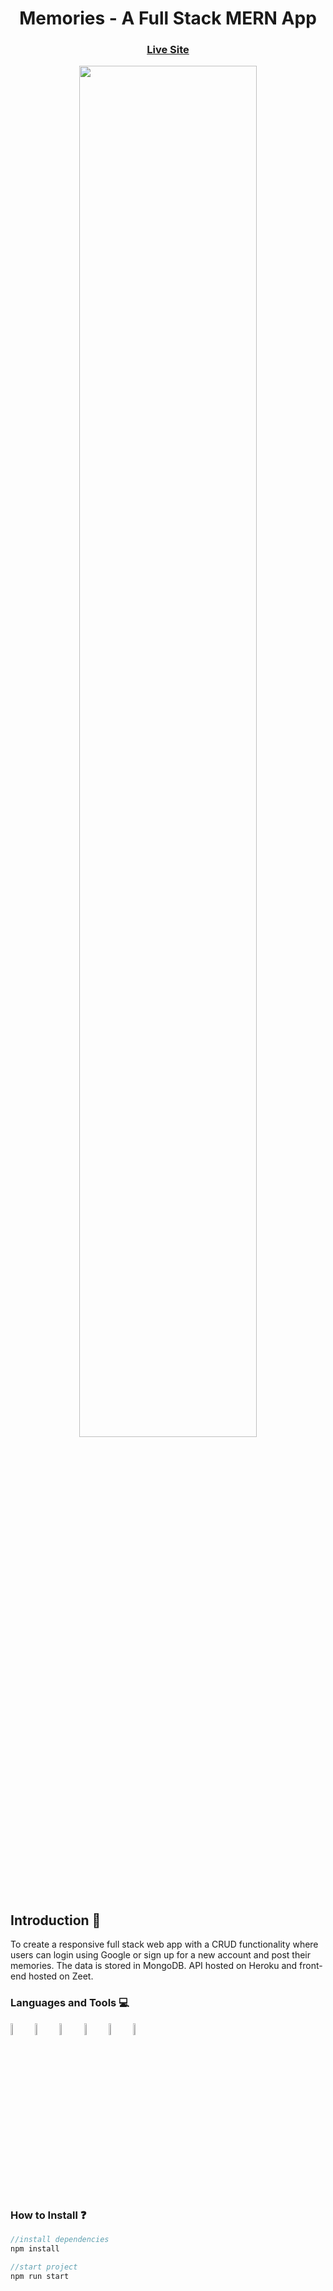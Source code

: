 <h1 align="center">Memories - A Full Stack MERN App</h3> 
<p> <a href="https://zoharkiks-memories.zeet.app/"><h3 align="center" >Live Site</h3></a>
</p>

<p align="center">
<img src="https://i.ibb.co/G2rNhs1/memories-app.png" height="75%" width="75%" >
</p>

## Introduction 🚀
To create a responsive full stack web app with a CRUD functionality where users can login using Google or sign up for a new account and post their memories. The data is stored in MongoDB. API hosted on Heroku and front-end hosted on Zeet.

<h3 align="left">Languages and Tools 💻 </h3>
<p>
<a href="https://www.mongodb.com/" target="_blank"> <img src="https://img.icons8.com/color/344/mongodb.png" alt="c" width="7%" height="7%"/></a>
<a href="https://expressjs.com/" target="_blank"> <img src="https://www.vectorlogo.zone/logos/expressjs/expressjs-icon.svg" alt="c" width="7%" height="7%"/></a>
 <a href="https://reactjs.org/" target="_blank"> <img src="https://cdn4.iconfinder.com/data/icons/logos-3/600/React.js_logo-256.png" alt="c" width="7%" height="7%"/></a>
 <a href="https://nodejs.org/en/" target="_blank"> <img src="https://img.icons8.com/color/344/nodejs.png" alt="c" width="7%" height="7%"/></a>
 <a href="https://material-ui.com/" target="_blank"> <img src="https://img.icons8.com/color/344/material-ui.png" alt="c" width="7%" height="7%"/></a>
 <a href="https://code.visualstudio.com/" target="_blank"> <img src="https://img.icons8.com/fluent/344/visual-studio-code-2019.png" alt="c" width="7%" height="7%"/></a>
</p>

<h3 align="left">How to Install ❓ </h3>

```javascript
//install dependencies
npm install

//start project
npm run start 
```

